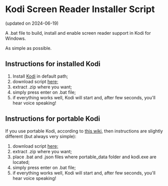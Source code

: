 # Kodi Screen Reader Installer Script
(updated on 2024-06-19)

A .bat file to build, install and enable screen reader support in Kodi for Windows.

As simple as possible.

## Instructions for installed Kodi

1. Install [Kodi][1] in default path;
2. download script [here;][2]
3. extract .zip where you want;
4. simply press enter on .bat file;
5. if everything works well, Kodi will start and, after few seconds, you'll hear voice speaking!

## Instructions for portable Kodi

If you use portable Kodi, according to [this wiki][3], then instructions are slightly different (but always very simple):

1. download script [here;][2]
2. extract .zip where you want;
3. place .bat and .json files where portable_data folder and kodi.exe are located;
4. simply press enter on .bat file;
5. if everything works well, Kodi will start and, after few seconds, you'll hear voice speaking!


[1]: https://kodi.tv/download/windows
[2]: https://codeload.github.com/ABuffEr/kodiSRInstallerScript/zip/main
[3]: https://kodi.wiki/view/Portable_mode
